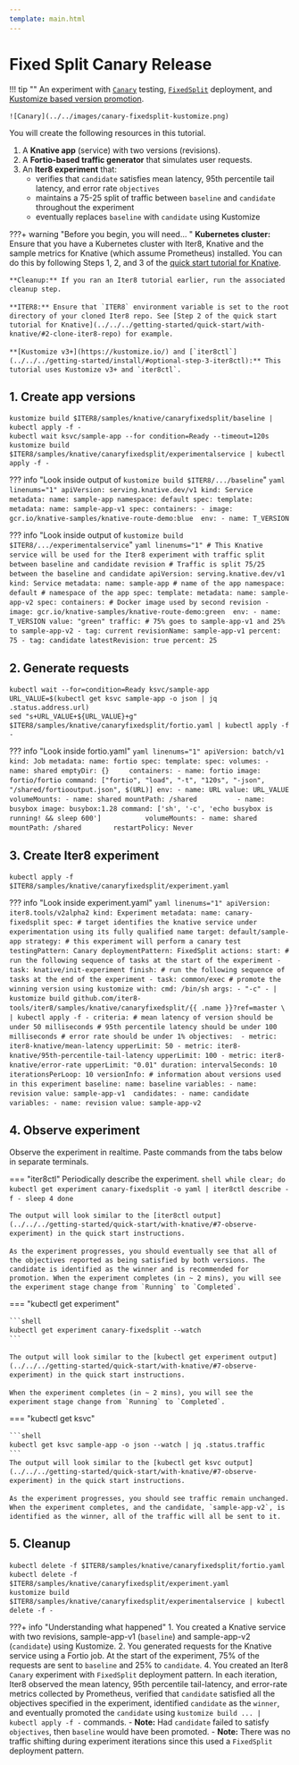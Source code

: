```yaml
---
template: main.html
---
```


# Fixed Split Canary Release

!!! tip ""
    An experiment with [`Canary`](../../../concepts/buildingblocks/#testing-pattern) testing, [`FixedSplit`](../../../concepts/buildingblocks/#deployment-pattern) deployment, and [Kustomize based version promotion](../../../concepts/buildingblocks/#version-promotion).
    
    ![Canary](../../images/canary-fixedsplit-kustomize.png)

You will create the following resources in this tutorial.

1. A **Knative app** (service) with two versions (revisions).
2. A **Fortio-based traffic generator** that simulates user requests.
3. An **Iter8 experiment** that: 
    - verifies that `candidate` satisfies mean latency, 95th percentile tail latency, and error rate `objectives`
    - maintains a 75-25 split of traffic between `baseline` and `candidate` throughout the experiment
    - eventually replaces `baseline` with `candidate` using Kustomize

???+ warning "Before you begin, you will need... "
    **Kubernetes cluster:** Ensure that you have a Kubernetes cluster with Iter8, Knative and the sample metrics for Knative (which assume Prometheus) installed. You can do this by following Steps 1, 2, and 3 of the [quick start tutorial for Knative](../../../getting-started/quick-start/with-knative/).

    **Cleanup:** If you ran an Iter8 tutorial earlier, run the associated cleanup step.

    **ITER8:** Ensure that `ITER8` environment variable is set to the root directory of your cloned Iter8 repo. See [Step 2 of the quick start tutorial for Knative](../../../getting-started/quick-start/with-knative/#2-clone-iter8-repo) for example.

    **[Kustomize v3+](https://kustomize.io/) and [`iter8ctl`](../../../getting-started/install/#optional-step-3-iter8ctl):** This tutorial uses Kustomize v3+ and `iter8ctl`.

## 1. Create app versions

```shell
kustomize build $ITER8/samples/knative/canaryfixedsplit/baseline | kubectl apply -f -
kubectl wait ksvc/sample-app --for condition=Ready --timeout=120s
kustomize build $ITER8/samples/knative/canaryfixedsplit/experimentalservice | kubectl apply -f -
```

??? info "Look inside output of `kustomize build $ITER8/.../baseline`"
    ```yaml linenums="1"
    apiVersion: serving.knative.dev/v1
    kind: Service
    metadata:
      name: sample-app
      namespace: default
    spec:
      template:
        metadata:
          name: sample-app-v1
        spec:
          containers:
            - image: gcr.io/knative-samples/knative-route-demo:blue 
              env:
                - name: T_VERSION
    ```

??? info "Look inside output of `kustomize build $ITER8/.../experimentalservice`"
    ```yaml linenums="1"
    # This Knative service will be used for the Iter8 experiment with traffic split between baseline and candidate revision
    # Traffic is split 75/25 between the baseline and candidate
    apiVersion: serving.knative.dev/v1
    kind: Service
    metadata:
      name: sample-app # name of the app
      namespace: default # namespace of the app
    spec:
      template:
        metadata:
          name: sample-app-v2
        spec:
          containers:
          # Docker image used by second revision
          - image: gcr.io/knative-samples/knative-route-demo:green 
            env:
            - name: T_VERSION
              value: "green"
      traffic: # 75% goes to sample-app-v1 and 25% to sample-app-v2
      - tag: current
        revisionName: sample-app-v1
        percent: 75
      - tag: candidate
        latestRevision: true
        percent: 25
    ```

## 2. Generate requests
```shell
kubectl wait --for=condition=Ready ksvc/sample-app
URL_VALUE=$(kubectl get ksvc sample-app -o json | jq .status.address.url)
sed "s+URL_VALUE+${URL_VALUE}+g" $ITER8/samples/knative/canaryfixedsplit/fortio.yaml | kubectl apply -f -
```

??? info "Look inside fortio.yaml"
    ```yaml linenums="1"
    apiVersion: batch/v1
    kind: Job
    metadata:
      name: fortio
    spec:
      template:
        spec:
          volumes:
          - name: shared
            emptyDir: {}    
          containers:
          - name: fortio
            image: fortio/fortio
            command: ["fortio", "load", "-t", "120s", "-json", "/shared/fortiooutput.json", $(URL)]
            env:
            - name: URL
              value: URL_VALUE
            volumeMounts:
            - name: shared
              mountPath: /shared         
          - name: busybox
            image: busybox:1.28
            command: ['sh', '-c', 'echo busybox is running! && sleep 600']          
            volumeMounts:
            - name: shared
              mountPath: /shared       
          restartPolicy: Never    
    ```

## 3. Create Iter8 experiment

```shell
kubectl apply -f $ITER8/samples/knative/canaryfixedsplit/experiment.yaml
```

??? info "Look inside experiment.yaml"
    ```yaml linenums="1"
    apiVersion: iter8.tools/v2alpha2
    kind: Experiment
    metadata:
      name: canary-fixedsplit
    spec:
      # target identifies the knative service under experimentation using its fully qualified name
      target: default/sample-app
      strategy:
        # this experiment will perform a canary test
        testingPattern: Canary
        deploymentPattern: FixedSplit
        actions:
          start: # run the following sequence of tasks at the start of the experiment
          - task: knative/init-experiment
          finish: # run the following sequence of tasks at the end of the experiment
          - task: common/exec # promote the winning version using kustomize
            with:
              cmd: /bin/sh
              args:
              - "-c"
              - |
              kustomize build github.com/iter8-tools/iter8/samples/knative/canaryfixedsplit/{{ .name }}?ref=master \
                | kubectl apply -f -
      criteria:
        # mean latency of version should be under 50 milliseconds
        # 95th percentile latency should be under 100 milliseconds
        # error rate should be under 1%
        objectives: 
        - metric: iter8-knative/mean-latency
          upperLimit: 50
        - metric: iter8-knative/95th-percentile-tail-latency
          upperLimit: 100
        - metric: iter8-knative/error-rate
          upperLimit: "0.01"
      duration:
        intervalSeconds: 10
        iterationsPerLoop: 10
      versionInfo:
        # information about versions used in this experiment
        baseline:
          name: baseline
          variables:
          - name: revision
            value: sample-app-v1 
        candidates:
        - name: candidate
          variables:
          - name: revision
            value: sample-app-v2
    ```

## 4. Observe experiment
Observe the experiment in realtime. Paste commands from the tabs below in separate terminals.

=== "iter8ctl"
    Periodically describe the experiment.
    ```shell
    while clear; do
    kubectl get experiment canary-fixedsplit -o yaml | iter8ctl describe -f -
    sleep 4
    done
    ```

    The output will look similar to the [iter8ctl output](../../../getting-started/quick-start/with-knative/#7-observe-experiment) in the quick start instructions.

    As the experiment progresses, you should eventually see that all of the objectives reported as being satisfied by both versions. The candidate is identified as the winner and is recommended for promotion. When the experiment completes (in ~ 2 mins), you will see the experiment stage change from `Running` to `Completed`.

=== "kubectl get experiment"

    ```shell
    kubectl get experiment canary-fixedsplit --watch
    ```

    The output will look similar to the [kubectl get experiment output](../../../getting-started/quick-start/with-knative/#7-observe-experiment) in the quick start instructions.

    When the experiment completes (in ~ 2 mins), you will see the experiment stage change from `Running` to `Completed`.    

=== "kubectl get ksvc"

    ```shell
    kubectl get ksvc sample-app -o json --watch | jq .status.traffic
    ```
    The output will look similar to the [kubectl get ksvc output](../../../getting-started/quick-start/with-knative/#7-observe-experiment) in the quick start instructions.

    As the experiment progresses, you should see traffic remain unchanged. When the experiment completes, and the candidate, `sample-app-v2`, is identified as the winner, all of the traffic will all be sent to it.

## 5. Cleanup

```shell
kubectl delete -f $ITER8/samples/knative/canaryfixedsplit/fortio.yaml
kubectl delete -f $ITER8/samples/knative/canaryfixedsplit/experiment.yaml
kustomize build $ITER8/samples/knative/canaryfixedsplit/experimentalservice | kubectl delete -f -
```

???+ info "Understanding what happened"
    1. You created a Knative service with two revisions, sample-app-v1 (`baseline`) and sample-app-v2 (`candidate`) using Kustomize.
    2. You generated requests for the Knative service using a Fortio job. At the start of the experiment, 75% of the requests are sent to `baseline` and 25% to `candidate`.
    4. You created an Iter8 `Canary` experiment with `FixedSplit` deployment pattern. In each iteration, Iter8 observed the mean latency, 95th percentile tail-latency, and error-rate metrics collected by Prometheus, verified that `candidate` satisfied all the objectives specified in the experiment, identified `candidate` as the `winner`, and eventually promoted the `candidate` using `kustomize build ... | kubectl apply -f -` commands.
        - **Note:** Had `candidate` failed to satisfy `objectives`, then `baseline` would have been promoted.
        - **Note:** There was no traffic shifting during experiment iterations since this used a `FixedSplit` deployment pattern.